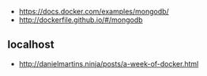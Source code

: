 - https://docs.docker.com/examples/mongodb/
- http://dockerfile.github.io/#/mongodb


localhost
---
- http://danielmartins.ninja/posts/a-week-of-docker.html
